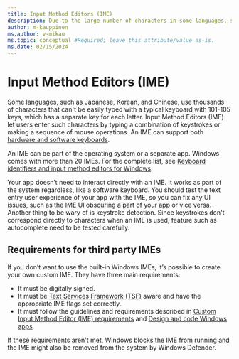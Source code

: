 ```yaml
---
title: Input Method Editors (IME)
description: Due to the large number of characters in some languages, special input methods are required to enter text. Some languages have an Input Method Editor (IME) for entering text.
author: m-kauppinen
ms.author: v-mikau
ms.topic: conceptual #Required; leave this attribute/value as-is.
ms.date: 02/15/2024
---
```


# Input Method Editors (IME)

Some languages, such as Japanese, Korean, and Chinese, use thousands of characters that can't be easily typed with a typical keyboard with 101-105 keys, which has a separate key for each letter. Input Method Editors (IME) let users enter such characters by typing a combination of keystrokes or making a sequence of mouse operations. An IME can support both [hardware and software keyboards](keyboards.md).

An IME can be part of the operating system or a separate app. Windows comes with more than 20 IMEs. For the complete list, see [Keyboard identifiers and input method editors for Windows](/windows-hardware/manufacture/desktop/windows-language-pack-default-values).

Your app doesn’t need to interact directly with an IME. It works as part of the system regardless, like a software keyboard. You should test the text entry user experience of your app with the IME, so you can fix any UI issues, such as the IME UI obscuring a part of your app or vice versa. Another thing to be wary of is keystroke detection. Since keystrokes don't correspond directly to characters when an IME is used, feature such as autocomplete need to be tested carefully.

## Requirements for third party IMEs

If you don’t want to use the built-in Windows IMEs, it’s possible to create your own custom IME. They have three main requirements:

- It must be digitally signed.
- It must be [Text Services Framework (TSF)](/windows/win32/tsf/text-services-framework) aware and have the appropriate IME flags set correctly.
- It must follow the guidelines and requirements described in [Custom Input Method Editor (IME) requirements](/windows/apps/design/input/input-method-editor-requirements) and [Design and code Windows apps](/windows/apps/design/).

If these requirements aren't met, Windows blocks the IME from running and the IME might also be removed from the system by Windows Defender.

